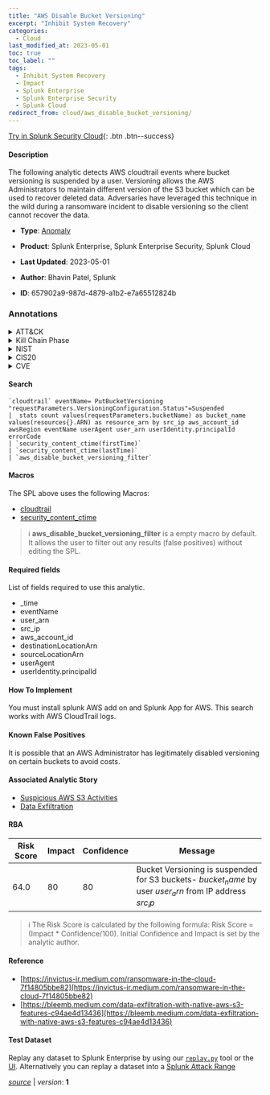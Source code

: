 ```yaml
---
title: "AWS Disable Bucket Versioning"
excerpt: "Inhibit System Recovery"
categories:
  - Cloud
last_modified_at: 2023-05-01
toc: true
toc_label: ""
tags:
  - Inhibit System Recovery
  - Impact
  - Splunk Enterprise
  - Splunk Enterprise Security
  - Splunk Cloud
redirect_from: cloud/aws_disable_bucket_versioning/
---
```




[Try in Splunk Security Cloud](https://www.splunk.com/en_us/cyber-security.html){: .btn .btn--success}

#### Description

The following analytic detects AWS cloudtrail events where bucket versioning is suspended by a user. Versioning allows the AWS Administrators to maintain different version of the S3 bucket which can be used to recover deleted data. Adversaries have leveraged this technique in the wild during a ransomware incident to disable versioning so the client cannot recover the data.

- **Type**: [Anomaly](https://github.com/splunk/security_content/wiki/Detection-Analytic-Types)
- **Product**: Splunk Enterprise, Splunk Enterprise Security, Splunk Cloud

- **Last Updated**: 2023-05-01
- **Author**: Bhavin Patel, Splunk
- **ID**: 657902a9-987d-4879-a1b2-e7a65512824b

### Annotations
<details>
  <summary>ATT&CK</summary>

<div markdown="1">

#### [ATT&CK](https://attack.mitre.org/)

| ID          | Technique   | Tactic         |
| ----------- | ----------- |--------------- |
| [T1490](https://attack.mitre.org/techniques/T1490/) | Inhibit System Recovery | Impact |

</div>
</details>


<details>
  <summary>Kill Chain Phase</summary>

<div markdown="1">

* Actions On Objectives


</div>
</details>


<details>
  <summary>NIST</summary>

<div markdown="1">

* DE.AE



</div>
</details>

<details>
  <summary>CIS20</summary>

<div markdown="1">

* CIS 10



</div>
</details>

<details>
  <summary>CVE</summary>

<div markdown="1">


</div>
</details>


#### Search

```
`cloudtrail` eventName= PutBucketVersioning "requestParameters.VersioningConfiguration.Status"=Suspended 
|  stats count values(requestParameters.bucketName) as bucket_name values(resources{}.ARN) as resource_arn by src_ip aws_account_id awsRegion eventName userAgent user_arn userIdentity.principalId  errorCode 
| `security_content_ctime(firstTime)` 
| `security_content_ctime(lastTime)`
| `aws_disable_bucket_versioning_filter`
```

#### Macros
The SPL above uses the following Macros:
* [cloudtrail](https://github.com/splunk/security_content/blob/develop/macros/cloudtrail.yml)
* [security_content_ctime](https://github.com/splunk/security_content/blob/develop/macros/security_content_ctime.yml)

> :information_source:
> **aws_disable_bucket_versioning_filter** is a empty macro by default. It allows the user to filter out any results (false positives) without editing the SPL.



#### Required fields
List of fields required to use this analytic.
* _time
* eventName
* user_arn
* src_ip
* aws_account_id
* destinationLocationArn
* sourceLocationArn
* userAgent
* userIdentity.principalId



#### How To Implement
You must install splunk AWS add on and Splunk App for AWS. This search works with AWS CloudTrail logs.
#### Known False Positives
It is possible that an AWS Administrator has legitimately disabled versioning on certain buckets to avoid costs.

#### Associated Analytic Story
* [Suspicious AWS S3 Activities](/stories/suspicious_aws_s3_activities)
* [Data Exfiltration](/stories/data_exfiltration)




#### RBA

| Risk Score  | Impact      | Confidence   | Message      |
| ----------- | ----------- |--------------|--------------|
| 64.0 | 80 | 80 | Bucket Versioning is suspended for S3 buckets- $bucket_name$ by user $user_arn$ from IP address $src_ip$ |


> :information_source:
> The Risk Score is calculated by the following formula: Risk Score = (Impact * Confidence/100). Initial Confidence and Impact is set by the analytic author.


#### Reference

* [https://invictus-ir.medium.com/ransomware-in-the-cloud-7f14805bbe82](https://invictus-ir.medium.com/ransomware-in-the-cloud-7f14805bbe82)
* [https://bleemb.medium.com/data-exfiltration-with-native-aws-s3-features-c94ae4d13436](https://bleemb.medium.com/data-exfiltration-with-native-aws-s3-features-c94ae4d13436)



#### Test Dataset
Replay any dataset to Splunk Enterprise by using our [`replay.py`](https://github.com/splunk/attack_data#using-replaypy) tool or the [UI](https://github.com/splunk/attack_data#using-ui).
Alternatively you can replay a dataset into a [Splunk Attack Range](https://github.com/splunk/attack_range#replay-dumps-into-attack-range-splunk-server)




[*source*](https://github.com/splunk/security_content/tree/develop/detections/cloud/aws_disable_bucket_versioning.yml) \| *version*: **1**